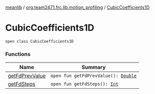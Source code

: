 [meanlib](../../index.md) / [org.team2471.frc.lib.motion_profiling](../index.md) / [CubicCoefficients1D](./index.md)

# CubicCoefficients1D

`open class CubicCoefficients1D`

### Functions

| Name | Summary |
|---|---|
| [getFdPrevValue](get-fd-prev-value.md) | `open fun getFdPrevValue(): `[`Double`](https://kotlinlang.org/api/latest/jvm/stdlib/kotlin/-double/index.html) |
| [getFdSteps](get-fd-steps.md) | `open fun getFdSteps(): `[`Int`](https://kotlinlang.org/api/latest/jvm/stdlib/kotlin/-int/index.html) |
